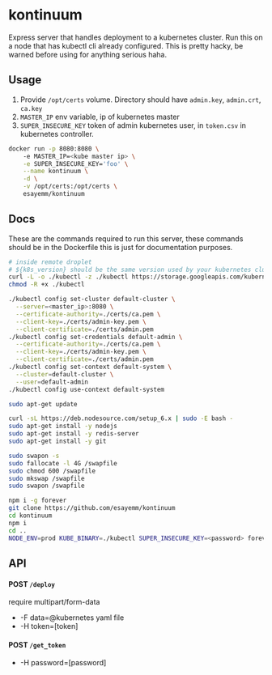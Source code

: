 # kontinuum

Express server that handles deployment to a kubernetes cluster. Run this on a node that has kubectl cli already configured. This is pretty hacky, be warned before using for anything serious haha.

## Usage

1. Provide `/opt/certs` volume. Directory should have `admin.key`, `admin.crt`, `ca.key`
2. `MASTER_IP` env variable, ip of kubernetes master
3. `SUPER_INSECURE_KEY` token of admin kubernetes user, in `token.csv` in kubernetes controller.

```sh
docker run -p 8080:8080 \ 
	-e MASTER_IP=<kube master ip> \
	-e SUPER_INSECURE_KEY='foo' \
	--name kontinuum \
	-d \
	-v /opt/certs:/opt/certs \
	esayemm/kontinuum
```

## Docs

These are the commands required to run this server, these commands should be in the Dockerfile this is just for documentation purposes.

```sh
# inside remote droplet
# ${k8s_version} should be the same version used by your kubernetes cluster. eg. 'v1.3.0'
curl -L -o ./kubectl -z ./kubectl https://storage.googleapis.com/kubernetes-release/release/${k8s_version}/bin/linux/amd64/kubectl
chmod -R +x ./kubectl

./kubectl config set-cluster default-cluster \
  --server=<master_ip>:8080 \
  --certificate-authority=./certs/ca.pem \
  --client-key=./certs/admin-key.pem \
  --client-certificate=./certs/admin.pem
./kubectl config set-credentials default-admin \
  --certificate-authority=./certs/ca.pem \
  --client-key=./certs/admin-key.pem \
  --client-certificate=./certs/admin.pem
./kubectl config set-context default-system \
  --cluster=default-cluster \
  --user=default-admin
./kubectl config use-context default-system

sudo apt-get update

curl -sL https://deb.nodesource.com/setup_6.x | sudo -E bash -
sudo apt-get install -y nodejs
sudo apt-get install -y redis-server
sudo apt-get install -y git

sudo swapon -s
sudo fallocate -l 4G /swapfile
sudo chmod 600 /swapfile
sudo mkswap /swapfile
sudo swapon /swapfile

npm i -g forever
git clone https://github.com/esayemm/kontinuum
cd kontinuum
npm i
cd ..
NODE_ENV=prod KUBE_BINARY=./kubectl SUPER_INSECURE_KEY=<password> forever start kontinuum/index.js
```

## API

#### POST `/deploy`
require multipart/form-data

- -F data=@kubernetes yaml file
- -H token=[token]

#### POST `/get_token`

- -H password=[password]